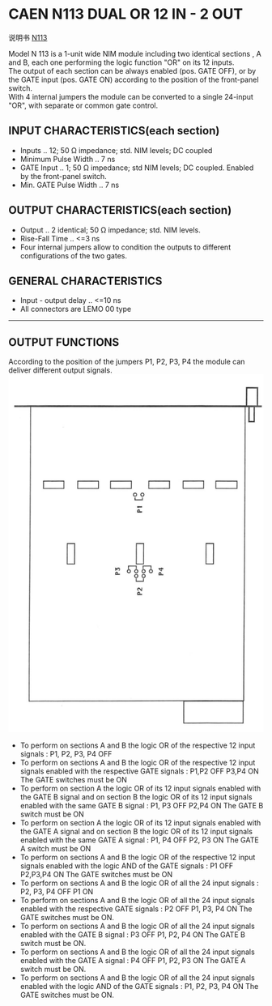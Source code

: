 <!-- N113.md --- 
;; 
;; Description: 
;; Author: Hongyi Wu(吴鸿毅)
;; Email: wuhongyi@qq.com 
;; Created: 一 2月 27 22:25:56 2017 (+0800)
;; Last-Updated: 五 6月  2 18:15:29 2017 (+0800)
;;           By: Hongyi Wu(吴鸿毅)
;;     Update #: 3
;; URL: http://wuhongyi.cn -->

# CAEN N113 DUAL OR 12 IN - 2 OUT 

说明书 [N113](http://wuhongyi.cn/DAQNote/pdf/ElectronicsModules/CAEN/N113_User_Manual.pdf)


Model N 113 is a 1-unit wide NIM module including two identical sections , A and B, each one performing the logic function "OR" on its 12 inputs.  
The output of each section can be always enabled (pos. GATE OFF), or by the GATE input (pos. GATE ON) according to the position of the front-panel switch.  
With 4 internal jumpers the module can be converted to a single 24-input "OR", with separate or common gate control.


## INPUT CHARACTERISTICS(each section)

- Inputs .. 12; 50 Ω impedance; std. NIM levels; DC coupled
- Minimum Pulse Width .. 7 ns
- GATE Input .. 1; 50 Ω impedance; std NIM levels; DC coupled. Enabled by the front-panel switch.
- Min. GATE Pulse Width .. 7 ns

## OUTPUT CHARACTERISTICS(each section)

- Output .. 2 identical; 50 Ω impedance; std. NIM levels.
- Rise-Fall Time .. <=3 ns
- Four internal jumpers allow to condition the outputs to different configurations of the two
gates.

## GENERAL CHARACTERISTICS

- Input - output delay .. <=10 ns
- All connectors are LEMO 00 type

----

## OUTPUT FUNCTIONS

According to the position of the jumpers P1, P2, P3, P4 the module can deliver different output signals.
![Jumpers Setting](/img/N113JumpersSetting.png)

- To perform on sections A and B the logic OR of the respective 12 input signals : P1, P2, P3, P4 OFF
- To perform on sections A and B the logic OR of the respective 12 input signals enabled with the respective GATE signals : P1,P2 OFF  P3,P4 ON  The GATE switches must be ON
- To perform on section A the logic OR of its 12 input signals enabled with the GATE B signal and on section B the logic OR of its 12 input signals enabled with the same GATE B signal : P1, P3 OFF  P2,P4 ON  The GATE B switch must be ON
- To perform on section A the logic OR of its 12 input signals enabled with the GATE A signal and on section B the logic OR of its 12 input signals enabled with the same GATE A signal : P1, P4 OFF  P2, P3 ON  The GATE A switch must be ON
- To perform on sections A and B the logic OR of the respective 12 input signals enabled with the logic AND of the GATE signals : P1 OFF  P2,P3,P4 ON  The GATE switches must be ON
- To perform on sections A and B the logic OR of all the 24 input signals : P2, P3, P4 OFF  P1 ON
- To perform on sections A and B the logic OR of all the 24 input signals enabled with the respective GATE signals : P2 OFF  P1, P3, P4 ON  The GATE switches must be ON.
- To perform on sections A and B the logic OR of all the 24 input signals enabled with the GATE B signal : P3 OFF  P1, P2, P4 ON  The GATE B switch must be ON.
- To perform on sections A and B the logic OR of all the 24 input signals enabled with the GATE A signal :  P4 OFF  P1, P2, P3 ON  The GATE A switch must be ON.
- To perform on sections A and B the logic OR of all the 24 input signals enabled with the logic AND of the GATE signals : P1, P2, P3, P4 ON The GATE switches must be ON.



<!-- N113.md ends here -->
